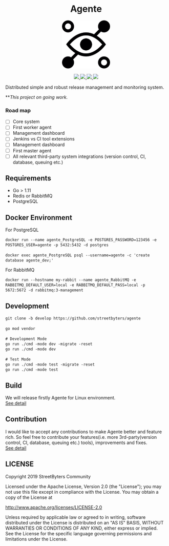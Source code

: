  <h1 align="center">Agente</h1>
 <p align="center">
  <img height="150" src="assets/agente.png"/>
 </p>
 <p align="center">
   <a href="https://circleci.com/gh/streetbyters/agente">
    <img src="https://circleci.com/gh/streetbyters/agente.svg?style=svg"/>
   </a>
   <a href="https://github.com/streetbyters/agente/blob/master/LICENSE">
    <img src="https://img.shields.io/github/license/streetbyters/agente"/>
   </a>
   <a href="https://codecov.io/gh/streetbyters/agente">
     <img src="https://codecov.io/gh/streetbyters/agente/branch/master/graph/badge.svg" />
   </a>
   <a href="https://goreportcard.com/report/github.com/streetbyters/agente">
    <img src="https://goreportcard.com/badge/github.com/streetbyters/agente"/>
   </a>
 </p>

Distributed simple and robust release management and monitoring system.

***This project on going work.*

### Road map
 - [ ] Core system
 - [ ] First worker agent
 - [ ] Management dashboard
 - [ ] Jenkins vs CI tool extensions
 - [ ] Management dashboard
 - [ ] First master agent
 - [ ] All relevant third-party system integrations (version control, CI, database, queuing etc.)

## Requirements
 - Go > 1.11
 - Redis or RabbitMQ
 - PostgreSQL

## Docker Environment
For PostgreSQL
```shell script
docker run --name agente_PostgreSQL -e POSTGRES_PASSWORD=123456 -e POSTGRES_USER=agente -p 5432:5432 -d postgres

docker exec agente_PostgreSQL psql --username=agente -c 'create database agente_dev;'
```
For RabbitMQ
```shell script
docker run --hostname my-rabbit --name agente_RabbitMQ -e RABBITMQ_DEFAULT_USER=local -e RABBITMQ_DEFAULT_PASS=local -p 5672:5672 -d rabbitmq:3-management
```

## Development
```shell script
git clone -b develop https://github.com/streetbyters/agente

go mod vendor

# Development Mode
go run ./cmd -mode dev -migrate -reset
go run ./cmd -mode dev

# Test Mode
go run ./cmd -mode test -migrate -reset
go run ./cmd -mode test
```

## Build
We will release firstly Agente for Linux environment.\
[See detail](docs/build.md)

## Contribution
I would like to accept any contributions to make Agente better and feature rich. So feel free to contribute your features(i.e. more 3rd-party(version control, CI, database, queuing etc.) tools), improvements and fixes.\
[See detail](docs/contribution.md)
## LICENSE

Copyright 2019 StreetByters Community

Licensed under the Apache License, Version 2.0 (the "License");
you may not use this file except in compliance with the License.
You may obtain a copy of the License at

   http://www.apache.org/licenses/LICENSE-2.0

Unless required by applicable law or agreed to in writing, software
distributed under the License is distributed on an "AS IS" BASIS,
WITHOUT WARRANTIES OR CONDITIONS OF ANY KIND, either express or implied.
See the License for the specific language governing permissions and
limitations under the License.
